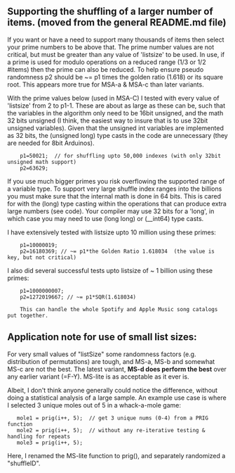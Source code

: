 
Supporting the shuffling of a larger number of items.  (moved from the general README.md file)
----------------------------------------------------
If you want or have a need to support many thousands of items then select your prime numbers to be above that.
The prime number values are not critical, but must be greater than any value of 'listsize' to be used.
In use, if a prime is used for modulo operations on a reduced range (1/3 or 1/2 #items) then the prime can also be reduced.
To help ensure pseudo randomness p2 should be ~= p1 times the golden ratio (1.618) or its square root. This appears more true for MSA-a & MSA-c than later variants.

With the prime values below (used in MSA-C) I tested with every value of 'listsize' from 2 to p1-1.
These are about as large as these can be, such that the variables in the algorithm only need to be 16bit unsigned, and the math 32 bits unsigned (I think, the easiest way to insure that is to use 32bit unsigned variables).
Given that the unsigned int variables are implemented as 32 bits, the (unsigned long) type casts in the code are unnecessary (they are needed for 8bit Arduinos).
```
    p1=50021;  // for shuffling upto 50,000 indexes (with only 32bit unsigned math support)
    p2=63629;  
```

If you use much bigger primes you risk overflowing the supported range of a variable type.
To support very large shuffle index ranges into the billions you must make sure that the internal math is done in 64 bits. 
This is cared for with the (long) type casting within the operations that can produce extra large numbers (see code).
Your compiler may use 32 bits for a 'long', in which case you may need to use (long long) or (__int64) type casts.

I have extensively tested with listsize upto 10 million using these primes:
```
    p1=10000019;
    p2=16180369; // ~= p1*the Golden Ratio 1.618034  (the value is key, but not critical)
```

I also did several successful tests upto listsize of ~ 1 billion using these primes:
```
    p1=1000000007;
    p2=1272019667; // ~= p1*SQR(1.618034)

    This can handle the whole Spotify and Apple Music song catalogs put together.
```
Application note for use of small list sizes:
------------------
For very small values of "listSize" some randomness factors (e.g. distribution of permutations) are tough, and MS-a, MS-b and somewhat MS-c are not the best. The latest variant, **MS-d does perform the best** over any earlier variant (=F-Y). MS-lite is as acceptable as it ever is.

Albeit, I don't think anyone generally could notice the difference, without doing a statistical analysis of a large sample.
An example use case is where I selected 3 unique moles out of 5 in a whack-a-mole game:
```
   mole1 = prig(i++, 5);  // get 3 unique nums (0-4) from a PRIG function
   mole2 = prig(i++, 5);  // without any re-iterative testing & handling for repeats
   mole3 = prig(i++, 5);
```
Here, I renamed the MS-lite function to prig(), and separately randomized a "shuffleID".
